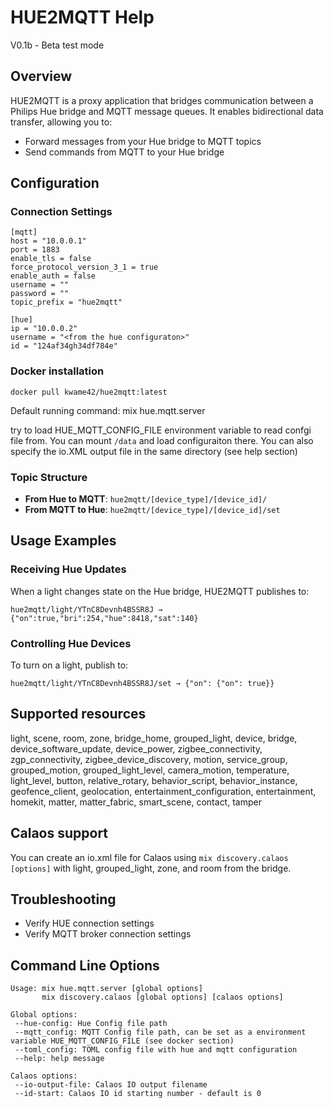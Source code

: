 # HUE2MQTT Help

V0.1b - Beta test mode

## Overview
HUE2MQTT is a proxy application that bridges communication between a Philips Hue bridge and MQTT message queues. It enables bidirectional data transfer, allowing you to:
- Forward messages from your Hue bridge to MQTT topics
- Send commands from MQTT to your Hue bridge

## Configuration

### Connection Settings
```
[mqtt]
host = "10.0.0.1"
port = 1883
enable_tls = false
force_protocol_version_3_1 = true
enable_auth = false
username = ""
password = ""
topic_prefix = "hue2mqtt"

[hue]
ip = "10.0.0.2"
username = "<from the hue configuraton>"
id = "124af34gh34df784e"
```

### Docker installation

`docker pull kwame42/hue2mqtt:latest`

Default running command: mix hue.mqtt.server

try to load HUE_MQTT_CONFIG_FILE environment variable to read confgi file from. You can mount `/data` and load configuraiton there. You can also specify the io.XML output file in the same directory (see help section)

### Topic Structure
- **From Hue to MQTT**: `hue2mqtt/[device_type]/[device_id]/`
- **From MQTT to Hue**: `hue2mqtt/[device_type]/[device_id]/set`

## Usage Examples

### Receiving Hue Updates
When a light changes state on the Hue bridge, HUE2MQTT publishes to:
```
hue2mqtt/light/YTnC8Devnh4BSSR8J → {"on":true,"bri":254,"hue":8418,"sat":140}
```

### Controlling Hue Devices
To turn on a light, publish to:
```
hue2mqtt/light/YTnC8Devnh4BSSR8J/set → {"on": {"on": true}}
```

## Supported resources 
light, scene, room, zone, bridge_home, grouped_light, device, bridge, device_software_update, device_power, zigbee_connectivity, zgp_connectivity, zigbee_device_discovery, motion, service_group, grouped_motion, grouped_light_level, camera_motion, temperature, light_level, button, relative_rotary, behavior_script, behavior_instance, geofence_client, geolocation, entertainment_configuration, entertainment, homekit, matter, matter_fabric, smart_scene, contact, tamper

## Calaos support

You can create an io.xml file for Calaos using `mix discovery.calaos [options]` with light, grouped_light, zone, and room from the bridge.

## Troubleshooting
- Verify HUE connection settings
- Verify MQTT broker connection settings

## Command Line Options
```
Usage: mix hue.mqtt.server [global options]
       mix discovery.calaos [global options] [calaos options]

Global options:
 --hue-config: Hue Config file path
 --mqtt_config: MQTT Config file path, can be set as a environment variable HUE_MQTT_CONFIG_FILE (see docker section)
 --toml_config: TOML config file with hue and mqtt configuration
 --help: help message

Calaos options:
 --io-output-file: Calaos IO output filename 
 --id-start: Calaos IO id starting number - default is 0
```

